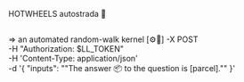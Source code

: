 HOTWHEELS autostrada 🐣
##
=> an automated random-walk kernel [⚙️🛞]
    -X POST \
    -H "Authorization: $LL_TOKEN" \
    -H 'Content-Type: application/json' \
    -d '{
        "inputs": "\"The answer 📦 to the question is [parcel].\""
    }'
